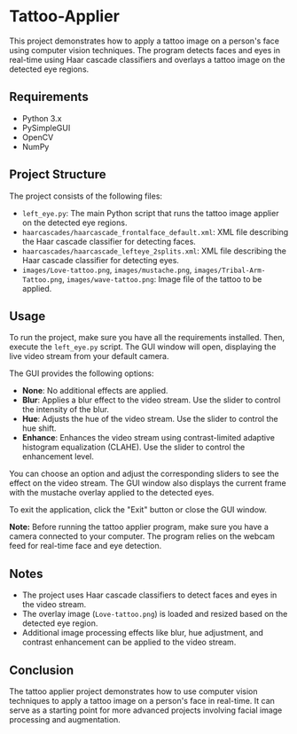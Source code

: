 # Tattoo-Applier

This project demonstrates how to apply a tattoo image on a person's face using computer vision techniques. The program detects faces and eyes in real-time using Haar cascade classifiers and overlays a tattoo image on the detected eye regions.

## Requirements

- Python 3.x
- PySimpleGUI
- OpenCV
- NumPy

## Project Structure

The project consists of the following files:

- `left_eye.py`: The main Python script that runs the tattoo image applier on the detected eye regions.
- `haarcascades/haarcascade_frontalface_default.xml`: XML file describing the Haar cascade classifier for detecting faces.
- `haarcascades/haarcascade_lefteye_2splits.xml`: XML file describing the Haar cascade classifier for detecting eyes.
- `images/Love-tattoo.png`, `images/mustache.png`, `images/Tribal-Arm-Tattoo.png`, `images/wave-tattoo.png`: Image file of the tattoo to be applied.

## Usage


To run the project, make sure you have all the requirements installed. Then, execute the `left_eye.py` script. The GUI window will open, displaying the live video stream from your default camera.

The GUI provides the following options:

- **None**: No additional effects are applied.
- **Blur**: Applies a blur effect to the video stream. Use the slider to control the intensity of the blur.
- **Hue**: Adjusts the hue of the video stream. Use the slider to control the hue shift.
- **Enhance**: Enhances the video stream using contrast-limited adaptive histogram equalization (CLAHE). Use the slider to control the enhancement level.

You can choose an option and adjust the corresponding sliders to see the effect on the video stream. The GUI window also displays the current frame with the mustache overlay applied to the detected eyes.

To exit the application, click the "Exit" button or close the GUI window.

**Note:** Before running the tattoo applier program, make sure you have a camera connected to your computer. The program relies on the webcam feed for real-time face and eye detection.

## Notes

- The project uses Haar cascade classifiers to detect faces and eyes in the video stream.
- The overlay image (`Love-tattoo.png`) is loaded and resized based on the detected eye region.
- Additional image processing effects like blur, hue adjustment, and contrast enhancement can be applied to the video stream.

## Conclusion

The tattoo applier project demonstrates how to use computer vision techniques to apply a tattoo image on a person's face in real-time. It can serve as a starting point for more advanced projects involving facial image processing and augmentation.
